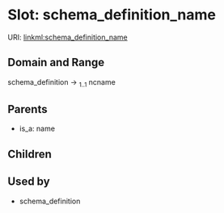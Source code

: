
# Slot: schema_definition_name




URI: [linkml:schema_definition_name](https://w3id.org/linkml/schema_definition_name)


## Domain and Range

schema_definition &#8594;  <sub>1..1</sub> ncname

## Parents

 *  is_a: name

## Children


## Used by

 * schema_definition
